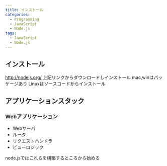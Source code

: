 ```yaml
---
title: インストール
categories:
  - Programming
  - JavaScript
  - Node.js
tags:
  - JavaScript
  - Node.js
---
```


## インストール

http://nodejs.org/
上記リンクからダウンロードしインストール
mac,winはパッケージあり
Linuxはソースコードからインストール

## アプリケーションスタック

### Webアプリケーション

- Webサーバ
- ルータ
- リクエストハンドラ
- ビューロジック

node.jsではこれらを構築するところから始める
